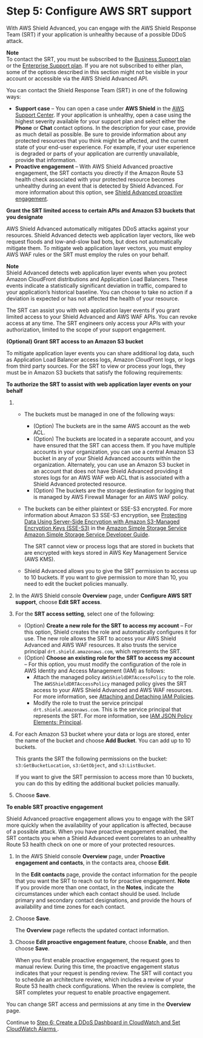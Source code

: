 # Step 5: Configure AWS SRT support<a name="authorize-DRT"></a>

With AWS Shield Advanced, you can engage with the AWS Shield Response Team \(SRT\) if your application is unhealthy because of a possible DDoS attack\. 

**Note**  
To contact the SRT, you must be subscribed to the [Business Support plan](https://aws.amazon.com/premiumsupport/business-support/) or the [Enterprise Support plan](https://aws.amazon.com/premiumsupport/enterprise-support/)\. If you are not subscribed to either plan, some of the options described in this section might not be visible in your account or accessible via the AWS Shield Advanced API\.

You can contact the Shield Response Team \(SRT\) in one of the following ways: 
+ **Support case** – You can open a case under **AWS Shield** in the [AWS Support Center](https://docs.aws.amazon.com/awssupport/latest/user/case-management.html)\. If your application is unhealthy, open a case using the highest severity available for your support plan and select either the **Phone** or **Chat** contact options\. In the description for your case, provide as much detail as possible\. Be sure to provide information about any protected resources that you think might be affected, and the current state of your end\-user experience\. For example, if your user experience is degraded or parts of your application are currently unavailable, provide that information\. 
+ **Proactive engagement** – With AWS Shield Advanced proactive engagement, the SRT contacts you directly if the Amazon Route 53 health check associated with your protected resource becomes unhealthy during an event that is detected by Shield Advanced\. For more information about this option, see [Shield Advanced proactive engagement](ddos-overview.md#ddos-advanced-proactive-engagement)\.

**Grant the SRT limited access to certain APIs and Amazon S3 buckets that you designate**

AWS Shield Advanced automatically mitigates DDoS attacks against your resources\. Shield Advanced detects web application layer vectors, like web request floods and low\-and\-slow bad bots, but does not automatically mitigate them\. To mitigate web application layer vectors, you must employ AWS WAF rules or the SRT must employ the rules on your behalf\. 

**Note**  
Shield Advanced detects web application layer events when you protect Amazon CloudFront distributions and Application Load Balancers\. These events indicate a statistically significant deviation in traffic, compared to your application’s historical baseline\. You can choose to take no action if a deviation is expected or has not affected the health of your resource\.

The SRT can assist you with web application layer events if you grant limited access to your Shield Advanced and AWS WAF APIs\. You can revoke access at any time\. The SRT engineers only access your APIs with your authorization, limited to the scope of your support engagement\. 

**\(Optional\) Grant SRT access to an Amazon S3 bucket**

To mitigate application layer events you can share additional log data, such as Application Load Balancer access logs, Amazon CloudFront logs, or logs from third party sources\. For the SRT to view or process your logs, they must be in Amazon S3 buckets that satisfy the following requirements:

**To authorize the SRT to assist with web application layer events on your behalf**

1. 
   + The buckets must be managed in one of the following ways:
     + \(Option\) The buckets are in the same AWS account as the web ACL\. 
     + \(Option\) The buckets are located in a separate account, and you have ensured that the SRT can access them\. If you have multiple accounts in your organization, you can use a central Amazon S3 bucket in any of your Shield Advanced accounts within the organization\. Alternately, you can use an Amazon S3 bucket in an account that does not have Shield Advanced providing it stores logs for an AWS WAF web ACL that is associated with a Shield Advanced protected resource\. 
     + \(Option\) The buckets are the storage destination for logging that is managed by AWS Firewall Manager for an AWS WAF policy\. 
   + The buckets can be either plaintext  or SSE\-S3 encrypted\. For more information about Amazon S3 SSE\-S3 encryption, see [Protecting Data Using Server\-Side Encryption with Amazon S3\-Managed Encryption Keys \(SSE\-S3\)](https://docs.aws.amazon.com/AmazonS3/latest/dev/UsingServerSideEncryption.html) in the [Amazon Simple Storage Service Amazon Simple Storage Service Developer Guide](https://docs.aws.amazon.com/AmazonS3/latest/dev/Welcome.html)\.

     The SRT cannot view or process logs that are stored in buckets that are encrypted with keys stored in AWS Key Management Service \(AWS KMS\)\. 
   + Shield Advanced allows you to give the SRT permission to access up to 10 buckets\. If you want to give permission to more than 10, you need to edit the bucket policies manually\.

1. In the AWS Shield console **Overview** page, under **Configure AWS SRT support**, choose **Edit SRT access**\.

1. For the **SRT access setting**, select one of the following: 
   + \(Option\) **Create a new role for the SRT to access my account** – For this option, Shield creates the role and automatically configures it for use\. The new role allows the SRT to access your AWS Shield Advanced and AWS WAF resources\. It also trusts the service principal `drt.shield.amazonaws.com`, which represents the SRT\.
   + \(Option\)  **Choose an existing role for the SRT to access my account** – For this option, you must modify the configuration of the role in AWS Identity and Access Management \(IAM\) as follows: 
     + Attach the managed policy `AWSShieldDRTAccessPolicy` to the role\. The `AWSShieldDRTAccessPolicy` managed policy gives the SRT access to your AWS Shield Advanced and AWS WAF resources\. For more information, see [Attaching and Detaching IAM Policies](https://docs.aws.amazon.com/IAM/latest/UserGuide/access_policies_manage-attach-detach.html)\. 
     + Modify the role to trust the service principal `drt.shield.amazonaws.com`\. This is the service principal that represents the SRT\. For more information, see [IAM JSON Policy Elements: Principal](https://docs.aws.amazon.com/IAM/latest/UserGuide/reference_policies_elements_principal.html)\. 

1. For each Amazon S3 bucket where your data or logs are stored, enter the name of the bucket and choose **Add Bucket**\. You can add up to 10 buckets\.

   This grants the SRT the following permissions on the bucket: `s3:GetBucketLocation`, `s3:GetObject`, and `s3:ListBucket`\.

   If you want to give the SRT permission to access more than 10 buckets, you can do this by editing the additional bucket policies manually\.

1. Choose **Save**\.

**To enable SRT proactive engagement**

Shield Advanced proactive engagement allows you to engage with the SRT more quickly when the availability of your application is affected, because of a possible attack\. When you have proactive engagement enabled, the SRT contacts you when a Shield Advanced event correlates to an unhealthy Route 53 health check on one or more of your protected resources\.

1. In the AWS Shield console **Overview** page, under **Proactive engagement and contacts**, in the contacts area, choose **Edit**\.

   In the **Edit contacts** page, provide the contact information for the people that you want the SRT to reach out to for proactive engagement\. 
**Note**  
If you provide more than one contact, in the **Notes**, indicate the circumstances under which each contact should be used\. Include primary and secondary contact designations, and provide the hours of availability and time zones for each contact\. 

1. Choose **Save**\.

   The **Overview** page reflects the updated contact information\.

1. Choose **Edit proactive engagement feature**, choose **Enable**, and then choose **Save**\.

   When you first enable proactive engagement, the request goes to manual review\. During this time, the proactive engagement status indicates that your request is pending review\. The SRT will contact you to schedule an architecture review, which includes a review of your Route 53 health check configurations\. When the review is complete, the SRT completes your request to enable proactive engagement\. 

You can change SRT access and permissions at any time in the **Overview** page\.

Continue to [Step 6: Create a DDoS Dashboard in CloudWatch and Set CloudWatch Alarms ](deploy-waf-dashboard.md)\.